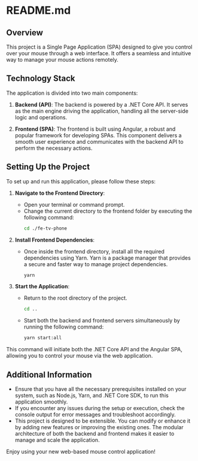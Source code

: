 # README.md

## Overview

This project is a Single Page Application (SPA) designed to give you control over your mouse through a web interface. It offers a seamless and intuitive way to manage your mouse actions remotely.

## Technology Stack

The application is divided into two main components:

1. **Backend (API)**: The backend is powered by a .NET Core API. It serves as the main engine driving the application, handling all the server-side logic and operations.

2. **Frontend (SPA)**: The frontend is built using Angular, a robust and popular framework for developing SPAs. This component delivers a smooth user experience and communicates with the backend API to perform the necessary actions.

## Setting Up the Project

To set up and run this application, please follow these steps:

1. **Navigate to the Frontend Directory**:
   - Open your terminal or command prompt.
   - Change the current directory to the frontend folder by executing the following command:
     ```sh
     cd ./fe-tv-phone
     ```

2. **Install Frontend Dependencies**:
   - Once inside the frontend directory, install all the required dependencies using Yarn. Yarn is a package manager that provides a secure and faster way to manage project dependencies.
     ```sh
     yarn
     ```

3. **Start the Application**:
   - Return to the root directory of the project.
     ```sh
     cd ..
     ```
   - Start both the backend and frontend servers simultaneously by running the following command:
     ```sh
     yarn start:all
     ```

This command will initiate both the .NET Core API and the Angular SPA, allowing you to control your mouse via the web application.

## Additional Information

- Ensure that you have all the necessary prerequisites installed on your system, such as Node.js, Yarn, and .NET Core SDK, to run this application smoothly.
- If you encounter any issues during the setup or execution, check the console output for error messages and troubleshoot accordingly.
- This project is designed to be extensible. You can modify or enhance it by adding new features or improving the existing ones. The modular architecture of both the backend and frontend makes it easier to manage and scale the application.

Enjoy using your new web-based mouse control application!

